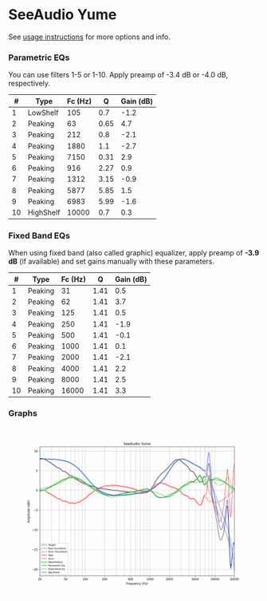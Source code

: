 # SeeAudio Yume
See [usage instructions](https://github.com/jaakkopasanen/AutoEq#usage) for more options and info.

### Parametric EQs
You can use filters 1-5 or 1-10. Apply preamp of -3.4 dB or -4.0 dB, respectively.

|   # | Type      |   Fc (Hz) |    Q |   Gain (dB) |
|-----|-----------|-----------|------|-------------|
|   1 | LowShelf  |       105 | 0.7  |        -1.2 |
|   2 | Peaking   |        63 | 0.65 |         4.7 |
|   3 | Peaking   |       212 | 0.8  |        -2.1 |
|   4 | Peaking   |      1880 | 1.1  |        -2.7 |
|   5 | Peaking   |      7150 | 0.31 |         2.9 |
|   6 | Peaking   |       916 | 2.27 |         0.9 |
|   7 | Peaking   |      1312 | 3.15 |        -0.9 |
|   8 | Peaking   |      5877 | 5.85 |         1.5 |
|   9 | Peaking   |      6983 | 5.99 |        -1.6 |
|  10 | HighShelf |     10000 | 0.7  |         0.3 |

### Fixed Band EQs
When using fixed band (also called graphic) equalizer, apply preamp of **-3.9 dB** (if available) and set gains manually with these parameters.

|   # | Type    |   Fc (Hz) |    Q |   Gain (dB) |
|-----|---------|-----------|------|-------------|
|   1 | Peaking |        31 | 1.41 |         0.5 |
|   2 | Peaking |        62 | 1.41 |         3.7 |
|   3 | Peaking |       125 | 1.41 |         0.5 |
|   4 | Peaking |       250 | 1.41 |        -1.9 |
|   5 | Peaking |       500 | 1.41 |        -0.1 |
|   6 | Peaking |      1000 | 1.41 |         0.1 |
|   7 | Peaking |      2000 | 1.41 |        -2.1 |
|   8 | Peaking |      4000 | 1.41 |         2.2 |
|   9 | Peaking |      8000 | 1.41 |         2.5 |
|  10 | Peaking |     16000 | 1.41 |         3.3 |

### Graphs
![](./SeeAudio%20Yume.png)
